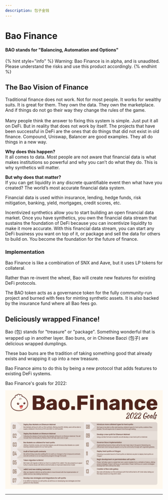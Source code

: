 ```yaml
---
description: 包子金钱
---
```


# Bao Finance

#### BAO stands for "Balancing, Automation and Options"

{% hint style="info" %}
Warning: Bao Finance is in alpha, and is unaudited.  Please understand the risks and use this product accordingly.
{% endhint %}

## **The Bao Vision of Finance**

Traditional finance does not work. Not for most people. It works for wealthy suits. It is great for them. They own the data. They own the marketplace. And if things do not go their way they change the rules of the game.\
\
Many people think the answer to fixing this system is simple. Just put it all on DeFi. But in reality that does not work by itself. The projects that have been successful in DeFi are the ones that do things that did not exist in old finance. Compound, Uniswap, Balancer are good examples. They all do things in a new way.&#x20;

**Why does this happen?** \
It all comes to data. Most people are not aware that financial data is what makes institutions so powerful and why you can’t do what they do. This is why synthetics will matter.

**But why does that matter?** \
If you can get liquidity in any discrete quantifiable event then what have you created? The world’s most accurate financial data system.

Financial data is used within insurance, lending, hedge funds, risk mitigation, banking, yield, mortgages, credit scores, etc.

Incentivized synthetics allow you to start building an open financial data market. Once you have synthetics, you own the financial data stream that sustains the foundation of DeFi because you can incentivize liquidity to make it more accurate. With this financial data stream, you can start any DeFi business you want on top of it, or package and sell the data for others to build on. You become the foundation for the future of finance.

### **Implementation**

Bao Finance is like a combination of SNX and Aave, but it uses LP tokens for collateral.

Rather than re-invent the wheel, Bao will create new features for existing DeFi protocols.

The BAO token acts as a governance token for the fully community-run project and burned with fees for minting synthetic assets. It is also backed by the insurance fund where all Bao fees go.

## Deliciously wrapped Finance!

Bao (包) stands for "treasure" or "package". Something wonderful that is wrapped up in another layer. Bao buns, or in Chinese Baozi (包子) are delicious wrapped dumplings.

These bao buns are the tradition of taking something good that already exists and wrapping it up into a new treasure.

Bao Finance aims to do this by being a new protocol that adds features to existing DeFi systems.

Bao Finance's goals for 2022:

![](<.gitbook/assets/image (85).png>)

****

